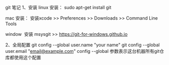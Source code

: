 git 笔记
1、安装
linux 安装：
	sudo apt-get install git
	
mac 安装：
	安装xcode >> Preferences >> Downloads >> Command Line Tools

window  安装
	msysgit >> https://git-for-windows.github.io 

2、全局配置
	git config --global user.name "your name"
	git config --global user.email "email@example.com"
	config --global 参数表示这台机器所有git仓库都使用这个配置

